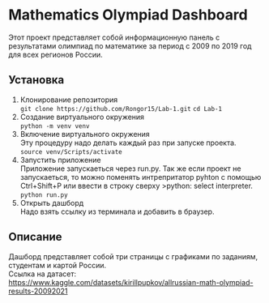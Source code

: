 # Mathematics Olympiad Dashboard
Этот проект представляет собой информационную панель с результатами олимпиад по математике за период с 2009 по 2019 год для всех регионов России.
## Установка
1. Клонирование репозитория   
```git clone https://github.com/Rongor15/Lab-1.git```
```cd Lab-1```
2. Создание виртуального окружения\
```python -m venv venv```
3. Включение виртуального окружения\
Эту процедуру надо делать каждый раз при запуске проекта.\
```source venv/Scripts/activate```
4. Запустить приложение\
Приложение запускаеться через run.py. 
Так же если проект не запускаеться, то можно поменять интрепритатор pyhton с помощью Ctrl+Shift+P или ввести в строку сверху >python: select interpreter.  
```python run.py```
5. Открыть дашборд\
Надо взять ссылку из терминала и добавить в браузер.
## Описание
Дашборд представляет собой три страницы с графиками по заданиям, студентам и картой России.   
Ссылка на датасет: https://www.kaggle.com/datasets/kirillpupkov/allrussian-math-olympiad-results-20092021